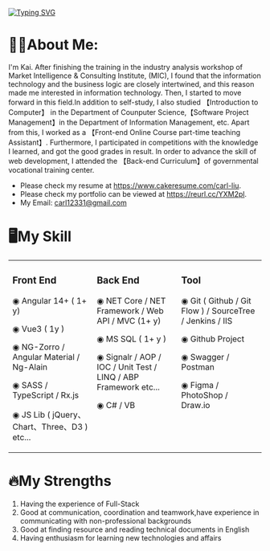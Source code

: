 [![Typing SVG](https://readme-typing-svg.demolab.com?font=Fira+Code&duration=3000&pause=1000&color=36F754&multiline=true&width=500&height=100&lines=function+KeepLearning(+I%2CKnowledge+)%7B;while(I%3D%3D%22slow+coder%22)%7BI+%2B%3D+Knowledge%7D%7D)](https://git.io/typing-svg)
# 👨‍💻About Me:
I'm Kai. After finishing the training in the industry analysis workshop of Market Intelligence & Consulting Institute, (MIC), I found that the information technology and the business logic  are closely intertwined, and this reason made me interested in information technology. Then, I started to move forward in this field.In addition to self-study, I also studied 【Introduction to Computer】 in the Department of Counputer Science,【Software Project Management】in the Department of Information Management, etc. Apart from this, I worked as a 【Front-end Online Course part-time teaching Assistant】. Furthermore, I participated in competitions with the knowledge I learned, and got the good grades in result. In order to advance  the skill of web development, I attended the 【Back-end Curriculum】of governmental vocational training center.

* Please check my resume at https://www.cakeresume.com/carl-liu.
* Please check my portfolio can be viewed at https://reurl.cc/YXM2pl.
* My Email: <a mail="carl12331@gmail.com">carl12331@gmail.com</a>

# 🖥My Skill
<table><tr><td valign="top" width="25%">

### Front End

◉ Angular 14+ ( 1+ y)
  
◉ Vue3 ( 1y )
  
◉ NG-Zorro / Angular Material / Ng-Alain
  
◉ SASS / TypeScript / Rx.js
  
◉ JS Lib ( jQuery、Chart、Three、D3 ) etc...
  
</td><td valign="top" width="25%">

### Back End

◉ NET Core / NET Framework / Web API / MVC  (1+ y)        

◉ MS SQL ( 1+ y ) 

◉ Signalr / AOP / IOC / Unit Test / LINQ / ABP Framework etc...              
  
◉ C#  / VB  
  
</td><td valign="top" width="25%">
  
### Tool

◉ Git ( Github / Git Flow ) / SourceTree / Jenkins / IIS 

◉ Github Project

◉ Swagger / Postman

◉ Figma / PhotoShop / Draw.io
  
</td></tr></table>

# 🔥My Strengths 
1. Having the experience of Full-Stack
2. Good at communication, coordination and teamwork,have experience in communicating with non-professional backgrounds
3. Good at finding resource and reading technical documents in English
4. Having enthusiasm for learning new technologies and affairs


